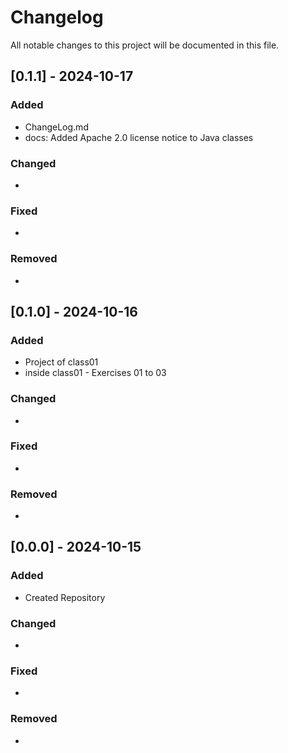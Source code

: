 # Changelog

All notable changes to this project will be documented in this file.


## [0.1.1] - 2024-10-17
### Added
- 	ChangeLog.md
-	docs: Added Apache 2.0 license notice to Java classes

### Changed
- 

### Fixed
-

### Removed
- 

## [0.1.0] - 2024-10-16
### Added
- Project of class01
- inside class01 - Exercises 01 to 03

### Changed
- 

### Fixed
-

### Removed
- 

## [0.0.0] - 2024-10-15
### Added
- Created Repository

### Changed
- 

### Fixed
-

### Removed
- 
